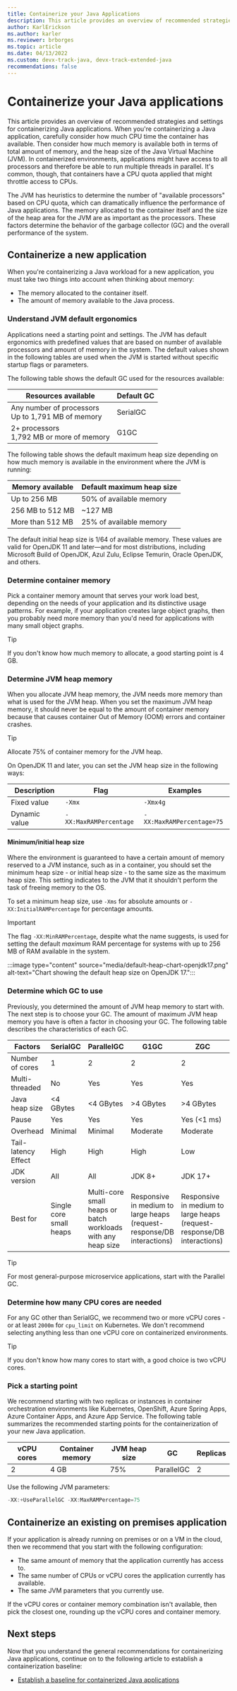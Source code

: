 ```yaml
---
title: Containerize your Java Applications
description: This article provides an overview of recommended strategies for containerizing your Java applications.
author: KarlErickson
ms.author: karler
ms.reviewer: brborges
ms.topic: article
ms.date: 04/13/2022
ms.custom: devx-track-java, devx-track-extended-java
recommendations: false
---
```


# Containerize your Java applications

This article provides an overview of recommended strategies and settings for containerizing Java applications. When you're containerizing a Java application, carefully consider how much CPU time the container has available. Then consider how much memory is available both in terms of total amount of memory, and the heap size of the Java Virtual Machine (JVM). In containerized environments, applications might have access to all processors and therefore be able to run multiple threads in parallel. It's common, though, that containers have a CPU quota applied that might throttle access to CPUs.

The JVM has heuristics to determine the number of "available processors" based on CPU quota, which can dramatically influence the performance of Java applications. The memory allocated to the container itself and the size of the heap area for the JVM are as important as the processors. These factors determine the behavior of the garbage collector (GC) and the overall performance of the system.

## Containerize a new application

When you're containerizing a Java workload for a new application, you must take two things into account when thinking about memory:

* The memory allocated to the container itself.
* The amount of memory available to the Java process.

### Understand JVM default ergonomics

Applications need a starting point and settings. The JVM has default ergonomics with predefined values that are based on number of available processors and amount of memory in the system. The default values shown in the following tables are used when the JVM is started without specific startup flags or parameters.

The following table shows the default GC used for the resources available:

| Resources available                                    | Default GC |
|--------------------------------------------------------|------------|
| Any number of processors <br/> Up to 1,791 MB of memory | SerialGC   |
| 2+ processors <br/> 1,792 MB or more of memory          | G1GC       |

The following table shows the default maximum heap size depending on how much memory is available in the environment where the JVM is running:

| Memory available    | Default maximum heap size |
|---------------------|---------------------------|
| Up to 256 MB        | 50% of available memory   |
| 256 MB to 512 MB    | ~127 MB                    |
| More than 512 MB    | 25% of available memory   |

The default initial heap size is 1/64 of available memory. These values are valid for OpenJDK 11 and later—and for most distributions, including Microsoft Build of OpenJDK, Azul Zulu, Eclipse Temurin, Oracle OpenJDK, and others.

### Determine container memory

Pick a container memory amount that serves your work load best, depending on the needs of your application and its distinctive usage patterns. For example, if your application creates large object graphs, then you probably need more memory than you'd need for applications with many small object graphs.

> [!TIP]
> If you don't know how much memory to allocate, a good starting point is 4 GB.

### Determine JVM heap memory

When you allocate JVM heap memory, the JVM needs more memory than what is used for the JVM heap. When you set the maximum JVM heap memory, it should never be equal to the amount of container memory because that causes container Out of Memory (OOM) errors and container crashes.

> [!TIP]
> Allocate 75% of container memory for the JVM heap.

On OpenJDK 11 and later, you can set the JVM heap size in the following ways:

| Description   | Flag                   | Examples                  |
|---------------|------------------------|---------------------------|
| Fixed value   | `-Xmx`                 | `-Xmx4g`                  |
| Dynamic value | `-XX:MaxRAMPercentage` | `-XX:MaxRAMPercentage=75` |

#### Minimum/initial heap size

Where the environment is guaranteed to have a certain amount of memory reserved to a JVM instance, such as in a container, you should set the minimum heap size - or initial heap size - to the same size as the maximum heap size. This setting indicates to the JVM that it shouldn't perform the task of freeing memory to the OS.

To set a minimum heap size, use `-Xms` for absolute amounts or `-XX:InitialRAMPercentage` for percentage amounts.

> [!IMPORTANT]
> The flag `-XX:MinRAMPercentage`, despite what the name suggests, is used for setting the default *maximum* RAM percentage for systems with up to 256 MB of RAM available in the system.

:::image type="content" source="media/default-heap-chart-openjdk17.png" alt-text="Chart showing the default heap size on OpenJDK 17.":::

### Determine which GC to use

Previously, you determined the amount of JVM heap memory to start with. The next step is to choose your GC. The amount of maximum JVM heap memory you have is often a factor in choosing your GC. The following table describes the characteristics of each GC.

| Factors             | SerialGC                | ParallelGC                                                   | G1GC                                                                   | ZGC                                                                    | ShenandoahGC                                                           |
|---------------------|-------------------------|--------------------------------------------------------------|------------------------------------------------------------------------|------------------------------------------------------------------------|------------------------------------------------------------------------|
| Number of cores     | 1                       | 2                                                            | 2                                                                      | 2                                                                      | 2                                                                      |
| Multi-threaded      | No                      | Yes                                                          | Yes                                                                    | Yes                                                                    | Yes                                                                    |
| Java heap size      | <4 GBytes               | <4 GBytes                                                    | >4 GBytes                                                              | >4 GBytes                                                              | >4 GBytes                                                              |
| Pause               | Yes                     | Yes                                                          | Yes                                                                    | Yes (<1 ms)                                                            | Yes (<10 ms)                                                           |
| Overhead            | Minimal                 | Minimal                                                      | Moderate                                                               | Moderate                                                               | Moderate                                                               |
| Tail-latency Effect | High                    | High                                                         | High                                                                   | Low                                                                    | Moderate                                                               |
| JDK version         | All                     | All                                                          | JDK 8+                                                                 | JDK 17+                                                                | JDK 11+                                                                |
| Best for            | Single core small heaps | Multi-core small heaps or batch workloads with any heap size | Responsive in medium to large heaps (request-response/DB interactions) | Responsive in medium to large heaps (request-response/DB interactions) | Responsive in medium to large heaps (request-response/DB interactions) |

> [!TIP]
> For most general-purpose microservice applications, start with the Parallel GC.

### Determine how many CPU cores are needed

For any GC other than SerialGC, we recommend two or more vCPU cores - or at least `2000m` for `cpu_limit` on Kubernetes. We don't recommend selecting anything less than one vCPU core on containerized environments.

> [!TIP]
> If you don't know how many cores to start with, a good choice is two vCPU cores.

### Pick a starting point

We recommend starting with two replicas or instances in container orchestration environments like Kubernetes, OpenShift, Azure Spring Apps, Azure Container Apps, and Azure App Service. The following table summarizes the recommended starting points for the containerization of your new Java application.

| vCPU cores | Container memory | JVM heap size | GC         | Replicas |
|------------|------------------|---------------|------------|----------|
| 2          | 4 GB             | 75%           | ParallelGC | 2        |

Use the following JVM parameters:

```java
-XX:+UseParallelGC -XX:MaxRAMPercentage=75
```

## Containerize an existing on premises application

If your application is already running on premises or on a VM in the cloud, then we recommend that you start with the following configuration:

* The same amount of memory that the application currently has access to.
* The same number of CPUs or vCPU cores the application currently has available.
* The same JVM parameters that you currently use.

If the vCPU cores or container memory combination isn't available, then pick the closest one, rounding up the vCPU cores and container memory.

## Next steps

Now that you understand the general recommendations for containerizing Java applications, continue on to the following article to establish a containerization baseline:

* [Establish a baseline for containerized Java applications](baseline.md)

